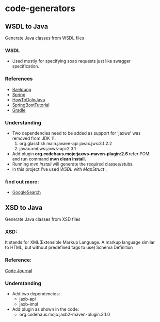 # code-generators

## WSDL to Java

Generate Java classes from WSDL files

### WSDL

* Used mostly for specifying soap requests just like swagger specification.

### References

* [Baeldung](https://www.baeldung.com/maven-wsdl-stubs)
* [Spring](https://spring.io/guides/gs/consuming-web-service)
* [HowToDoInJava](https://howtodoinjava.com/spring-boot/spring-boot-soap-webservice-example)
* [SpringBootTutorial](https://www.springboottutorial.com/creating-soap-web-service-with-spring-boot-web-services-starter)
* [Gradle](https://simplesolution.dev/gradle-configuration-to-generate-java-classes-from-wsdl-with-jaxb)

### Understanding

* Two dependencies need to be added as support for 'jaxws' was removed from JDK 11.
    1. org.glassfish.main.javaee-api:javax.jws:3.1.2.2
    2. javax.xml.ws:jaxws-api:2.3.1
* Add plugin <b> org.codehaus.mojo:jaxws-maven-plugin:2.6 </b> refer POM and run command <b> mvn
  clean install. </b>
* Running <i> mvn install </i> will generate the required classes/stubs.
* In this project I've used <i> WSDL </i> with <i> MapStruct </i>.

### find out more:

* [GoogleSearch](https://www.google.com/search?q=maven-jaxb2-plugin+vs+jaxws-maven-plugin&rlz=1C1GCEA_enIN1004IN1004&sxsrf=ALiCzsZ2d05sbwzVZx-pobmpFWNe7AiWaQ%3A1658124215991&ei=t_fUYuCPPPWTz7sP1fOqiAY&oq=maven-jaxb2-plugin+vs+jaxws&gs_lcp=Cgdnd3Mtd2l6EAMYATIGCAAQHhAWMgYIABAeEBYyBQgAEIYDMgUIABCGAzoHCAAQRxCwAzoFCAAQgARKBAhBGABKBAhGGABQkQVYvAhgqRxoAXABeACAAaUBiAHlA5IBAzAuM5gBAKABAcgBCMABAQ&sclient=gws-wiz)

## XSD to Java

Generate Java classes from XSD files

### XSD:

It stands for XML(Extensible Markup Language. A markup language similar to HTML, but without
predefined tags to use) Schema Definition

### Reference:

[Code Journal](https://www.thecodejournal.tech/2020/12/generating-code-using-maven-xsd-to-java/)

### Understanding

* Add two dependencies:
  * jaxb-api
  * jaxb-impl
* Add plugin as shown in the code:
  * org.codehaus.mojo:jaxb2-maven-plugin:3.1.0